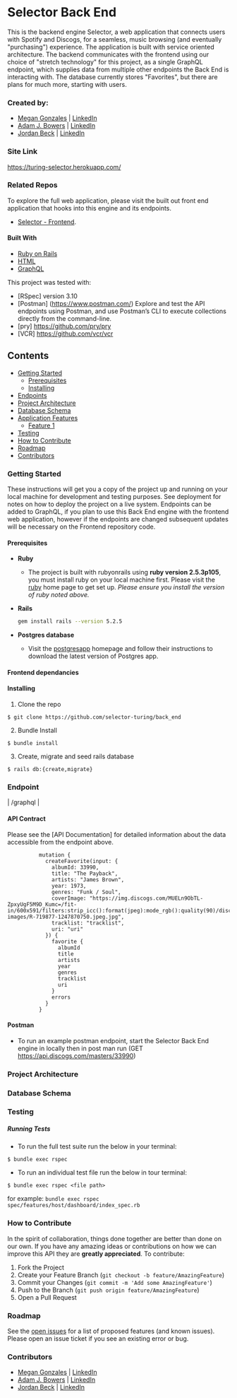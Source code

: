 
# Selector Back End

This is the backend engine Selector, a web application that connects users with Spotify and Discogs, for a seamless, music browsing (and eventually "purchasing") experience. The application is built with service oriented architecture. The backend communicates with the frontend using our choice of "stretch technology" for this project, as a single GraphQL endpoint, which supplies data from multiple other endpoints the Back End is interacting with. The database currently stores "Favorites", but there are plans for much more, starting with users.


### Created by:
- [Megan Gonzales](https://github.com/MGonzales26) | [LinkedIn](https://www.linkedin.com/in/megan-e-gonzales/)
- [Adam J. Bowers](https://github.com/Pragmaticpraxis37) | [LinkedIn](https://www.linkedin.com/in/adam-bowers-06a871209/)
- [Jordan Beck](https://github.com/jordanfbeck0528) | [LinkedIn](https://www.linkedin.com/in/jordan-f-beck/)


### Site Link
https://turing-selector.herokuapp.com/


### Related Repos
To explore the full web application, please visit the built out front end application that hooks into this engine and its endpoints.
 - [Selector - Frontend](https://github.com/selector-turing/front_end#readme).


#### Built With
* [Ruby on Rails](https://rubyonrails.org)
* [HTML](https://html.com)
* [GraphQL](https://graphql.org/)

This project was tested with:
* [RSpec] version 3.10
* [Postman] (https://www.postman.com/) Explore and test the API endpoints using Postman, and use Postman’s CLI to execute collections directly from the command-line.
* [pry] https://github.com/pry/pry
* [VCR] https://github.com/vcr/vcr


## Contents
- [Getting Started](#getting-started)
  - [Prerequisites](#prerequisites)
  - [Installing](#installing)
- [Endpoints](#endpoints)  
- [Project Architecture](#project-architecture)  
- [Database Schema](#database-schema)  
- [Application Features](#application-features)
  - [Feature 1](#feature-1)
- [Testing](#testing)
- [How to Contribute](#how-to-contribute)
- [Roadmap](#roadmap)
- [Contributors](#contributors)


### Getting Started

These instructions will get you a copy of the project up and running on your local machine for development and testing purposes. See deployment for notes on how to deploy the project on a live system. Endpoints can be added to GraphQL, if you plan to use this Back End engine with the frontend web application, however if the endpoints are changed subsequent updates will be necessary on the Frontend repository code.

#### Prerequisites

* __Ruby__

  - The project is built with rubyonrails using __ruby version 2.5.3p105__, you must install ruby on your local machine first. Please visit the [ruby](https://www.ruby-lang.org/en/documentation/installation/) home page to get set up. _Please ensure you install the version of ruby noted above._

* __Rails__
  ```sh
  gem install rails --version 5.2.5
  ```

* __Postgres database__
  - Visit the [postgresapp](https://postgresapp.com/downloads.html) homepage and follow their instructions to download the latest version of Postgres app.

#### Frontend dependancies


#### Installing

1. Clone the repo
  ```
  $ git clone https://github.com/selector-turing/back_end
  ```

2. Bundle Install
  ```
  $ bundle install
  ```

3. Create, migrate and seed rails database
  ```
  $ rails db:{create,migrate}
  ```

### Endpoint

| /graphql |

#### API Contract

Please see the [API Documentation] for detailed information about the data accessible from the endpoint above.

              mutation {
                createFavorite(input: {
                  albumId: 33990,
                  title: "The Payback",
                  artists: "James Brown",
                  year: 1973,
                  genres: "Funk / Soul",
                  coverImage: "https://img.discogs.com/MUELn9ObTL-ZpxyUgF5M9D_Kumc=/fit-in/600x591/filters:strip_icc():format(jpeg):mode_rgb():quality(90)/discogs-images/R-719877-1247870750.jpeg.jpg",
                  tracklist: "tracklist",
                  uri: "uri"
                }) {
                  favorite {
                    albumId
                    title
                    artists
                    year
                    genres
                    tracklist
                    uri
                  }
                  errors
                }
              }

#### Postman
- To run an example postman endpoint, start the Selector Back End engine in locally then in post man run (GET https://api.discogs.com/masters/33990)


### Project Architecture


### Database Schema


### Testing
##### Running Tests
- To run the full test suite run the below in your terminal:
```
$ bundle exec rspec
```
- To run an individual test file run the below in tour terminal:
```
$ bundle exec rspec <file path>
```
for example: `bundle exec rspec spec/features/host/dashboard/index_spec.rb`

### How to Contribute

In the spirit of collaboration, things done together are better than done on our own. If you have any amazing ideas or contributions on how we can improve this API they are **greatly appreciated**. To contribute:

  1. Fork the Project
  2. Create your Feature Branch (`git checkout -b feature/AmazingFeature`)
  3. Commit your Changes (`git commit -m 'Add some AmazingFeature'`)
  4. Push to the Branch (`git push origin feature/AmazingFeature`)
  5. Open a Pull Request

### Roadmap

See the [open issues](https://github.com/selector-turing/back_end/issues) for a list of proposed features (and known issues). Please open an issue ticket if you see an existing error or bug.

### Contributors
- [Megan Gonzales](https://github.com/MGonzales26) | [LinkedIn](https://www.linkedin.com/in/megan-e-gonzales/)
- [Adam J. Bowers](https://github.com/Pragmaticpraxis37) | [LinkedIn](https://www.linkedin.com/in/adam-bowers-06a871209/)
- [Jordan Beck](https://github.com/jordanfbeck0528) | [LinkedIn](https://www.linkedin.com/in/jordan-f-beck/)
